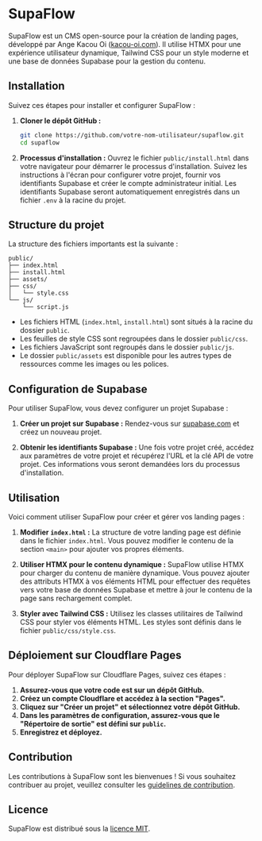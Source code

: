 # SupaFlow

SupaFlow est un CMS open-source pour la création de landing pages, développé par Ange Kacou Oi ([kacou-oi.com](https://kacou-oi.com)). Il utilise HTMX pour une expérience utilisateur dynamique, Tailwind CSS pour un style moderne et une base de données Supabase pour la gestion du contenu.

## Installation

Suivez ces étapes pour installer et configurer SupaFlow :

1. **Cloner le dépôt GitHub :**
   ```bash
   git clone https://github.com/votre-nom-utilisateur/supaflow.git
   cd supaflow
   ```

2. **Processus d'installation :**
   Ouvrez le fichier `public/install.html` dans votre navigateur pour démarrer le processus d'installation. Suivez les instructions à l'écran pour configurer votre projet, fournir vos identifiants Supabase et créer le compte administrateur initial. Les identifiants Supabase seront automatiquement enregistrés dans un fichier `.env` à la racine du projet.

## Structure du projet

La structure des fichiers importants est la suivante :

```
public/
├── index.html
├── install.html
├── assets/
├── css/
│   └── style.css
└── js/
    └── script.js
```

*   Les fichiers HTML (`index.html`, `install.html`) sont situés à la racine du dossier `public`.
*   Les feuilles de style CSS sont regroupées dans le dossier `public/css`.
*   Les fichiers JavaScript sont regroupés dans le dossier `public/js`.
*   Le dossier `public/assets` est disponible pour les autres types de ressources comme les images ou les polices.

## Configuration de Supabase

Pour utiliser SupaFlow, vous devez configurer un projet Supabase :

1. **Créer un projet sur Supabase :**
   Rendez-vous sur [supabase.com](https://supabase.com/) et créez un nouveau projet.

2. **Obtenir les identifiants Supabase :**
   Une fois votre projet créé, accédez aux paramètres de votre projet et récupérez l'URL et la clé API de votre projet. Ces informations vous seront demandées lors du processus d'installation.

## Utilisation

Voici comment utiliser SupaFlow pour créer et gérer vos landing pages :

1. **Modifier `index.html` :**
   La structure de votre landing page est définie dans le fichier `index.html`. Vous pouvez modifier le contenu de la section `<main>` pour ajouter vos propres éléments.

2. **Utiliser HTMX pour le contenu dynamique :**
   SupaFlow utilise HTMX pour charger du contenu de manière dynamique. Vous pouvez ajouter des attributs HTMX à vos éléments HTML pour effectuer des requêtes vers votre base de données Supabase et mettre à jour le contenu de la page sans rechargement complet.

3. **Styler avec Tailwind CSS :**
   Utilisez les classes utilitaires de Tailwind CSS pour styler vos éléments HTML. Les styles sont définis dans le fichier `public/css/style.css`.

## Déploiement sur Cloudflare Pages

Pour déployer SupaFlow sur Cloudflare Pages, suivez ces étapes :

1. **Assurez-vous que votre code est sur un dépôt GitHub.**
2. **Créez un compte Cloudflare et accédez à la section "Pages".**
3. **Cliquez sur "Créer un projet" et sélectionnez votre dépôt GitHub.**
4. **Dans les paramètres de configuration, assurez-vous que le "Répertoire de sortie" est défini sur `public`.**
5. **Enregistrez et déployez.**

## Contribution

Les contributions à SupaFlow sont les bienvenues ! Si vous souhaitez contribuer au projet, veuillez consulter les [guidelines de contribution](CONTRIBUTING.md).

## Licence

SupaFlow est distribué sous la [licence MIT](LICENSE).
